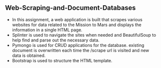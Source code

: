 ## Web-Scraping-and-Document-Databases

* In this assignment, a web application is built that scrapes various websites for data related to the Mission to Mars and displays the information in a single HTML page.
* Splinter is used to navigate the sites when needed and BeautifulSoup to help find and parse out the necessary data.
* Pymongo is used for CRUD applications for the database. existing document is overwritten each time the /scrape url is visited and new data is obtained.
* Bootstrap is used to structure the HTML template.
